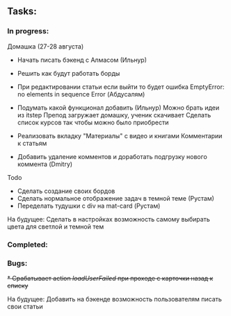 ## Tasks:

### In progress:

Домашка (27-28 августа)

- Начать писать бэкенд с Алмаcом (Ильнур)
- Решить как будут работать борды
- При редактировании статьи если выйти то будет ошибка EmptyError: no elements in sequence Error (Абдусалям)
- Подумать какой функционал добавить (Ильнур)
  Можно брать идеи из itstep
  Препод загружает домашку, ученик скачивает
  Сделать список курсов так чтобы можно было приобрести

- Реализовать вкладку "Материалы" с видео и книгами
  Комментарии к статьям
- Добавить удаление комментов и доработать подгрузку нового коммента (Dmitry)

Todo

- Сделать создание своих бордов
- Сделать нормальное отображение задач в темной теме (Рустам)
- Переделать тудушки с div на mat-card (Рустам)

На будущее:
Сделать в настройках возможность самому выбирать цвета для светлой и темной тем

### Completed:

### Bugs:

~~\* Срабатывает action _loadUserFailed_ при проходе с карточки назад к списку~~

На будущее:
Добавить на бэкенде возможность пользователям писать свои статьи
